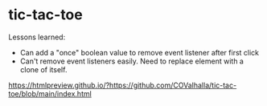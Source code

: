 # tic-tac-toe

Lessons learned:

- Can add a "once" boolean value to remove event listener after first click
- Can't remove event listeners easily. Need to replace element with a clone of itself.

https://htmlpreview.github.io/?https://github.com/COValhalla/tic-tac-toe/blob/main/index.html
